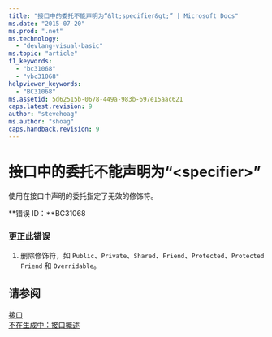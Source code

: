 ```yaml
---
title: "接口中的委托不能声明为“&lt;specifier&gt;” | Microsoft Docs"
ms.date: "2015-07-20"
ms.prod: ".net"
ms.technology: 
  - "devlang-visual-basic"
ms.topic: "article"
f1_keywords: 
  - "bc31068"
  - "vbc31068"
helpviewer_keywords: 
  - "BC31068"
ms.assetid: 5d62515b-0678-449a-983b-697e15aac621
caps.latest.revision: 9
author: "stevehoag"
ms.author: "shoag"
caps.handback.revision: 9
---
```

# 接口中的委托不能声明为“&lt;specifier&gt;”
使用在接口中声明的委托指定了无效的修饰符。  
  
 **错误 ID：**BC31068  
  
### 更正此错误  
  
1.  删除修饰符，如 `Public`、`Private`、`Shared`、`Friend`、`Protected`、`Protected Friend` 和 `Overridable`。  
  
## 请参阅  
 [接口](../../visual-basic/programming-guide/language-features/interfaces/index.md)   
 [不在生成中：接口概述](http://msdn.microsoft.com/zh-cn/f96bb470-c1b8-4c73-89bc-6f536b798da1)